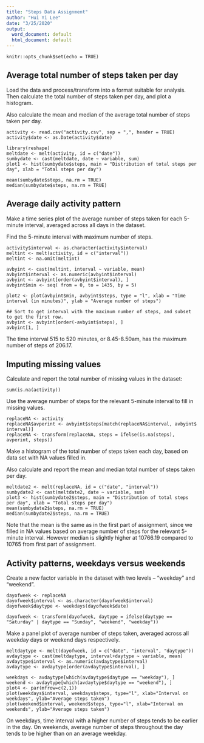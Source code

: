 ```yaml
---
title: "Steps Data Assignment"
author: "Hui Yi Lee"
date: "3/25/2020"
output:
  word_document: default
  html_document: default
---
```


```{r setup, include=FALSE}
knitr::opts_chunk$set(echo = TRUE)
```

## Average total number of steps taken per day

Load the data and process/transform into a format suitable for analysis. Then calculate the total number of steps taken per day, and plot a histogram. 

Also calculate the mean and median of the average total number of steps taken per day. 

```{r}
activity <- read.csv("activity.csv", sep = ",", header = TRUE)
activity$date <- as.Date(activity$date)

library(reshape)
meltdate <- melt(activity, id = c("date"))
sumbydate <- cast(meltdate, date ~ variable, sum)
plot1 <- hist(sumbydate$steps, main = "Distribution of total steps per day", xlab = "Total steps per day")

mean(sumbydate$steps, na.rm = TRUE)
median(sumbydate$steps, na.rm = TRUE)

```

## Average daily activity pattern

Make a time series plot of the average number of steps taken for each 5-minute interval, averaged across all days in the dataset.

Find the 5-minute interval with maximum number of steps.

```{r}
activity$interval <- as.character(activity$interval)
meltint <- melt(activity, id = c("interval"))
meltint <- na.omit(meltint)

avbyint <- cast(meltint, interval ~ variable, mean)
avbyint$interval <- as.numeric(avbyint$interval)
avbyint <- avbyint[order(avbyint$interval), ]
avbyint$min <- seq( from = 0, to = 1435, by = 5)

plot2 <- plot(avbyint$min, avbyint$steps, type = "l", xlab = "Time interval (in minutes)", ylab = "Average number of steps")

## Sort to get interval with the maximum number of steps, and subset to get the first row.
avbyint <- avbyint[order(-avbyint$steps), ]
avbyint[1, ]

```

The time interval 515 to 520 minutes, or 8.45-8.50am, has the maximum number of steps of 206.17.

## Imputing missing values

Calculate and report the total number of missing values in the dataset:
```{r}
sum(is.na(activity))
```

Use the average number of steps for the relevant 5-minute interval to fill in missing values.

```{r}
replaceNA <- activity
replaceNA$avperint <- avbyint$steps[match(replaceNA$interval, avbyint$ interval)]
replaceNA <- transform(replaceNA, steps = ifelse(is.na(steps), avperint, steps))
```

Make a histogram of the total number of steps taken each day, based on data set with NA values filled in. 

Also calculate and report the mean and median total number of steps taken per day.

```{r}
meltdate2 <- melt(replaceNA, id = c("date", "interval"))
sumbydate2 <- cast(meltdate2, date ~ variable, sum)
plot3 <- hist(sumbydate2$steps, main = "Distribution of total steps per day", xlab = "Total steps per day")
mean(sumbydate2$steps, na.rm = TRUE)
median(sumbydate2$steps, na.rm = TRUE)
```

Note that the mean is the same as in the first part of assignment, since we filled in NA values based on average number of steps for the relevant 5-minute interval. However median is slightly higher at 10766.19 compared to 10765 from first part of assignment. 

## Activity patterns, weekdays versus weekends

Create a new factor variable in the dataset with two levels – “weekday” and “weekend”.

```{r}
dayofweek <- replaceNA
dayofweek$interval <- as.character(dayofweek$interval)
dayofweek$daytype <- weekdays(dayofweek$date)

dayofweek <- transform(dayofweek, daytype = ifelse(daytype == "Saturday" | daytype == "Sunday", "weekend", "weekday"))
```

Make a panel plot of average number of steps taken, averaged across all weekday days or weekend days respectively.

```{r}
meltdaytype <- melt(dayofweek, id = c("date", "interval", "daytype"))
avdaytype <- cast(meltdaytype, interval+daytype ~ variable, mean)
avdaytype$interval <- as.numeric(avdaytype$interval)
avdaytype <- avdaytype[order(avdaytype$interval), ]

weekdays <- avdaytype[which(avdaytype$daytype == "weekday"), ]
weekend <- avdaytype[which(avdaytype$daytype == "weekend"), ]
plot4 <- par(mfrow=c(2,1))
plot(weekdays$interval, weekdays$steps, type="l", xlab="Interval on weekdays", ylab="Average steps taken")
plot(weekend$interval, weekend$steps, type="l", xlab="Interval on weekends", ylab="Average steps taken")
```

On weekdays, time interval with a higher number of steps tends to be earlier in the day. On weekends, average number of steps throughout the day tends to be higher than on an average weekday.